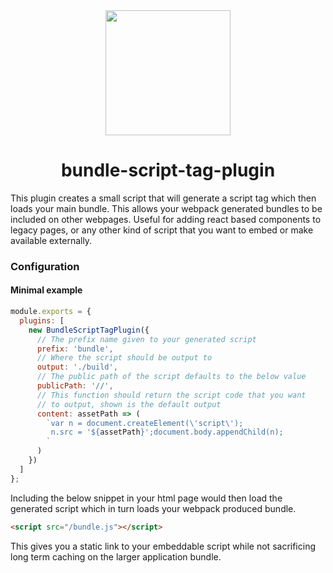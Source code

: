 <div align="center">
  <a href="https://webpack.js.org/">
    <img width="200" height="200" vspace="" hspace="25" src="https://cdn.rawgit.com/webpack/media/e7485eb2/logo/icon-square-big.svg">
  </a>
  <h1>bundle-script-tag-plugin</h1>
</div>


This plugin creates a small script that will generate a script tag
which then loads your main bundle. This allows your webpack generated
bundles to be included on other webpages. Useful for adding react
based components to legacy pages, or any other kind of script that you
want to embed or make available externally.

### Configuration

#### Minimal example

```js
module.exports = {
  plugins: [
    new BundleScriptTagPlugin({
      // The prefix name given to your generated script
      prefix: 'bundle',
      // Where the script should be output to
      output: './build',
      // The public path of the script defaults to the below value
      publicPath: '//',
      // This function should return the script code that you want
      // to output, shown is the default output
      content: assetPath => (
        `var n = document.createElement(\'script\');
         n.src = '${assetPath}';document.body.appendChild(n);
        `
      )
    })
  ]
};
```

Including the below snippet in your html page would then load the
generated script which in turn loads your webpack produced bundle.

```html
<script src="/bundle.js"></script>
```

This gives you a static link to your embeddable script while not
sacrificing long term caching on the larger application bundle.

